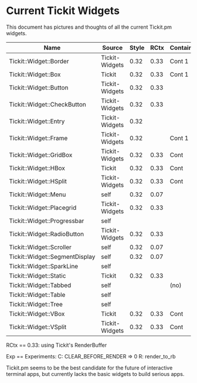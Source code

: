 # Current Tickit Widgets

This document has pictures and thoughts of all the current Tickit.pm
widgets.

| Name                           | Source         | Style | RCtx | Container | Notes | Exp |
|--------------------------------|----------------|-------|------|-----------|-------|-----|
| Tickit::Widget::Border         | Tickit-Widgets | 0.32  | 0.33 | Cont 1    |       | C   |
| Tickit::Widget::Box            | Tickit         | 0.32  | 0.33 | Cont 1    |       | C   |
| Tickit::Widget::Button         | Tickit-Widgets | 0.32  | 0.33 |           |       | C   |
| Tickit::Widget::CheckButton    | Tickit-Widgets | 0.32  | 0.33 |           |       | C   |
| Tickit::Widget::Entry          | Tickit-Widgets | 0.32  |      |           |       | C   |
| Tickit::Widget::Frame          | Tickit-Widgets | 0.32  |      | Cont 1    |       | C   |
| Tickit::Widget::GridBox        | Tickit-Widgets | 0.32  | 0.33 | Cont      |       | C   |
| Tickit::Widget::HBox           | Tickit         | 0.32  | 0.33 | Cont      |       | C   |
| Tickit::Widget::HSplit         | Tickit-Widgets | 0.32  | 0.33 | Cont      |       | C   |
| Tickit::Widget::Menu           | self           | 0.32  | 0.07 |           |       | C   |
| Tickit::Widget::Placegrid      | Tickit-Widgets | 0.32  | 0.33 |           |       | C   |
| Tickit::Widget::Progressbar    | self           |       |      |           |       |     |
| Tickit::Widget::RadioButton    | Tickit-Widgets | 0.32  | 0.33 |           |       | C   |
| Tickit::Widget::Scroller       | self           | 0.32  | 0.07 |           |       | C   |
| Tickit::Widget::SegmentDisplay | self           | 0.32  | 0.07 |           |       | C   |
| Tickit::Widget::SparkLine      | self           |       |      |           |       |     |
| Tickit::Widget::Static         | Tickit         | 0.32  | 0.33 |           |       | cR  |
| Tickit::Widget::Tabbed         | self           |       |      | (no)      |       | C   |
| Tickit::Widget::Table          | self           |       |      |           |       |     |
| Tickit::Widget::Tree           | self           |       |      |           |       | C   |
| Tickit::Widget::VBox           | Tickit         | 0.32  | 0.33 | Cont      |       | C   |
| Tickit::Widget::VSplit         | Tickit-Widgets | 0.32  | 0.33 | Cont      |       | C   |

RCtx == 0.33: using Tickit's RenderBuffer

Exp == Experiments:
  C: CLEAR_BEFORE_RENDER => 0
  R: render_to_rb

Tickit.pm seems to be the best candidate for the future of
interactive terminal apps, but currently lacks the basic widgets to
build serious apps.

